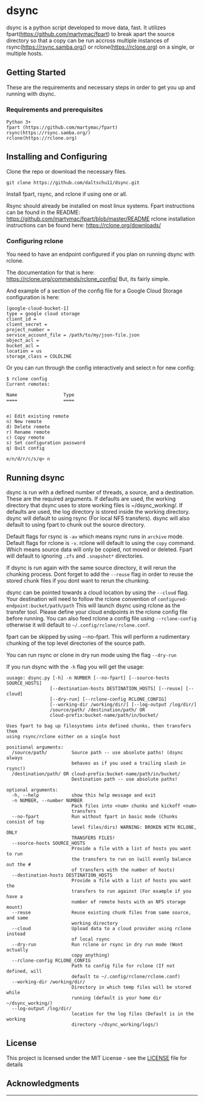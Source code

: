 # dsync
dsync is a python script developed to move data, fast. It utilizes fpart(https://github.com/martymac/fpart) to break apart the source directory so that a copy can be run accross multiple instances of rsync(https://rsync.samba.org/) or rclone(https://rclone.org) on a single, or multiple hosts.

## Getting Started

These are the requirements and necessary steps in order to get you up and running with dsync.

### Requirements and prerequisites

```
Python 3+
fpart (https://github.com/martymac/fpart)
rsync(https://rsync.samba.org/)
rclone(https://rclone.org)
```

## Installing and Configuring

Clone the repo or download the necessary files.
```
git clone https://github.com/daltschu11/dsync.git

```

Install fpart, rsync, and rclone if using one or all.
 
Rsync should already be installed on most linux systems. 
Fpart instructions can be found in the README: https://github.com/martymac/fpart/blob/master/README
rclone installation instructions can be found here: https://rclone.org/downloads/

### Configuring rclone

You need to have an endpoint configured if you plan on running dsync with rclone.

The documentation for that is here: https://rclone.org/commands/rclone_config/
But, its fairly simple.

And example of a section of the config file for a Google Cloud Storage configuration is here: 
```
[google-cloud-bucket-1]
type = google cloud storage
client_id =
client_secret =
project_number =
service_account_file = /path/to/my/json-file.json
object_acl =
bucket_acl =
location = us
storage_class = COLDLINE
```

Or you can run through the config interactively and select n for new config:

```
$ rclone config
Current remotes:

Name                 Type
====                 ====


e) Edit existing remote
n) New remote
d) Delete remote
r) Rename remote
c) Copy remote
s) Set configuration password
q) Quit config

e/n/d/r/c/s/q> n
```

## Running dsync

dsync is run with a defined number of threads, a source, and a destination. These are the required arguments. 
 If defaults are used, the working directory that dsync uses to store working files is ~/dsync_working/.
 If defaults are used, the log directory is stored inside the working directory.
 dsync will default to using rsync (For local NFS transfers).
 dsync will also default to using fpart to chunk out the source directory. 

Default flags for rsync is `-av` which means rsync runs in `archive` mode. 
Default flags for rclone is `-v`. rclone will default to using the `copy` command. Which means source data will only be copied, not moved or deleted. 
Fpart will default to ignoring `.zfs` and `.snapshot*` directories.

If dsync is run again with the same source directory, it will rerun the chunking process. 
 Dont forget to add the `--reuse` flag in order to reuse the stored chunk files if you dont want to rerun the chunking.

dsync can be pointed towards a cloud location by using the `--cloud` flag. 
 Your destination will need to follow the rclone convention of `configured-endpoint:bucket/path/path`
 This will launch dsync using rclone as the transfer tool. Please define your cloud endpoints in the rclone config file before running.
 You can also feed rclone a config file using `--rclone-config` otherwise it will default to `~/.config/rclone/rclone.conf`.

fpart can be skipped by using --no-fpart. This will perform a rudimentary chunking of the top level directories of the source path.

You can run rsync or clone in dry run mode using the flag `--dry-run`


If you run dsync with the `-h` flag you will get the usage:
```
uusage: dsync.py [-h] -n NUMBER [--no-fpart] [--source-hosts SOURCE_HOSTS]
                [--destination-hosts DESTINATION_HOSTS] [--reuse] [--cloud]
                [--dry-run] [--rclone-config RCLONE_CONFIG]
                [--working-dir /working/dir/] [--log-output /log/dir/]
                /source/path/ /destination/path/ OR
                cloud-prefix:bucket-name/path/in/bucket/

Uses fpart to bag up filesystems into defined chunks, then transfers them
using rsync/rclone either on a single host

positional arguments:
  /source/path/         Source path -- use absolute paths! (dsync always
                        behaves as if you used a trailing slash in rsync!)
  /destination/path/ OR cloud-prefix:bucket-name/path/in/bucket/
                        Destination path -- use absolute paths!

optional arguments:
  -h, --help            show this help message and exit
  -n NUMBER, --number NUMBER
                        Pack files into <num> chunks and kickoff <num>
                        transfers
  --no-fpart            Run without fpart in basic mode (Chunks consist of top
                        level files/dirs) WARNING: BROKEN WITH RCLONE, ONLY
                        TRANSFERS FILES!
  --source-hosts SOURCE_HOSTS
                        Provide a file with a list of hosts you want to run
                        the transfers to run on (will evenly balance out the #
                        of transfers with the number of hosts)
  --destination-hosts DESTINATION_HOSTS
                        Provide a file with a list of hosts you want the
                        transfers to run against (For example if you have a
                        number of remote hosts with an NFS storage mount)
  --reuse               Reuse existing chunk files from same source, and same
                        working directory
  --cloud               Upload data to a cloud provider using rclone instead
                        of local rsync
  --dry-run             Run rclone or rsync in dry run mode (Wont actually
                        copy anything)
  --rclone-config RCLONE_CONFIG
                        Path to config file for rclone (If not defined, will
                        default to ~/.config/rclone/rclone.conf)
  --working-dir /working/dir/
                        Directory in which temp files will be stored while
                        running (default is your home dir ~/dsync_working/)
  --log-output /log/dir/
                        location for the log files (Default is in the working
                        directory ~/dsync_working/logs/)
```

## License

This project is licensed under the MIT License - see the [LICENSE](LICENSE) file for details

## Acknowledgments

----